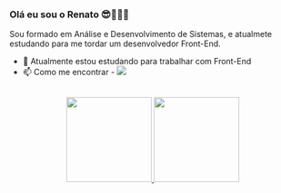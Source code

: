 ### Olá eu sou o Renato 😎🙌🙌🙌
Sou formado em Análise e Desenvolvimento de Sistemas, e atualmete estudando para me tordar um desenvolvedor Front-End.
   

- 🌱  Atualmente estou estudando para trabalhar com Front-End
- 📫 Como me encontrar - <a href="https://www.linkedin.com/in/renato-santos-693568127/?originalSubdomain=br"><img src="https://img.shields.io/badge/LinkedIn-0077B5?style=for-the-badge&logo=linkedin&logoColor=white"></a>

##

<div align="center">
  <a href="https://github.com/RenatoDevs">
  <img height="150px" src="https://github-readme-stats.vercel.app/api?username=RenatoDevs&show_icons=true&theme=dark&include_all_commits=true&count_private=true"/>
  <img height="150px" src="https://github-readme-stats.vercel.app/api/top-langs/?username=RenatoDevs&layout=compact&langs_count=7&theme=dark"/>
  
</div>
  
##
  

  
